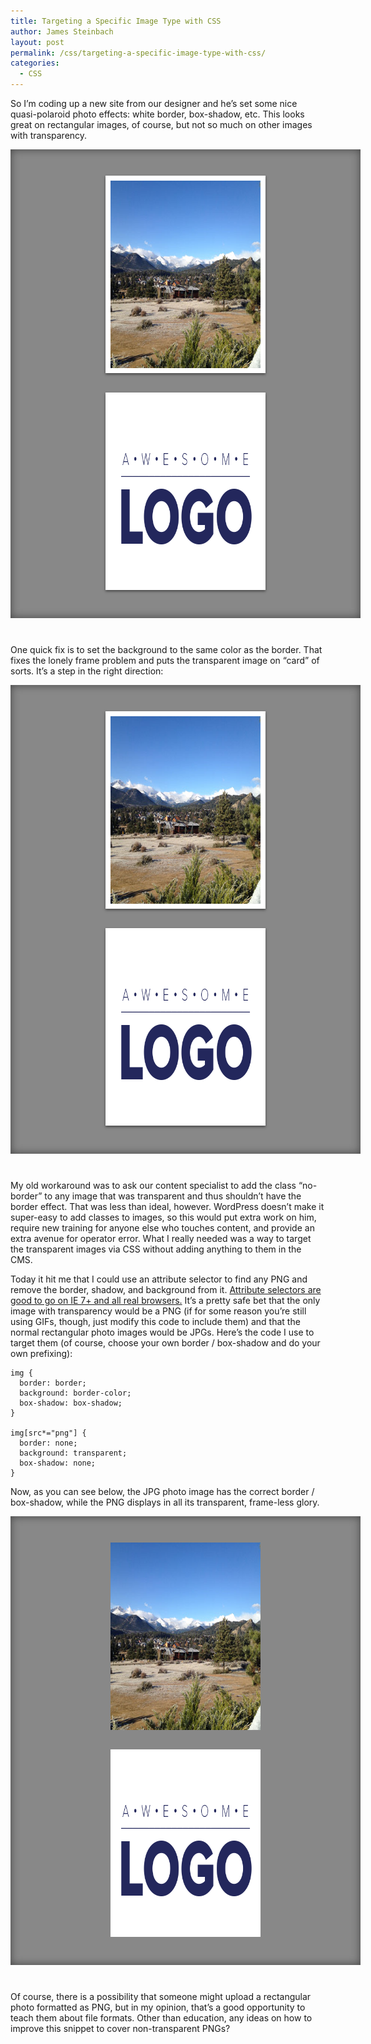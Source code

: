 ```yaml
---
title: Targeting a Specific Image Type with CSS
author: James Steinbach
layout: post
permalink: /css/targeting-a-specific-image-type-with-css/
categories:
  - CSS
---
```


<style>
 .image-box { padding: 2em; width: 600px; max-width: 100%; background: #888; margin-bottom: 3em; text-align: center; box-shadow: inset 0 0 1em #444; -webkit-box-shadow: inset 0 0 1em #444;}
.image-box img { width: 240px; max-width: 100%; margin: 1em; display: inline-block; border: #fff 8px solid; box-shadow: 0 2px 4px #444; -webkit-box-shadow: 0 2px 4px #444; }
.meh.image-box img { width: 240px; max-width: 100%; margin: 1em; display: inline-block; border: #fff 8px solid; box-shadow: 0 2px 4px #444; -webkit-box-shadow: 0 2px 4px #444; background: #fff; }
.good.image-box img[src*='png'] { border: none; box-shadow: none; -webkit-box-shadow: none; background: transparent; }
</style>

So I&#8217;m coding up a new site from our designer and he&#8217;s set some nice quasi-polaroid photo effects: white border, box-shadow, etc. This looks great on rectangular images, of course, but not so much on other images with transparency.

<div class="image-box">
  <img class="size-full wp-image-1128 alignnone" alt="Normal rectangular photo image" src="/images/stanley-sm.jpg" width="400" height="300" />
  <img class="size-full wp-image-1127 alignnone" alt="Fake logo image with transparency" src="/images/fake-logo.png" width="400" height="300" />
</div>

One quick fix is to set the background to the same color as the border. That fixes the lonely frame problem and puts the transparent image on &#8220;card&#8221; of sorts. It&#8217;s a step in the right direction:

<div class="meh image-box">
  <img class="size-full wp-image-1128 alignnone" alt="Normal rectangular photo image" src="/images/stanley-sm.jpg" width="400" height="300" />
  <img class="size-full wp-image-1127 alignnone" alt="Fake logo image with transparency" src="/images/fake-logo.png" width="400" height="300" />
</div>

My old workaround was to ask our content specialist to add the class &#8220;no-border&#8221; to any image that was transparent and thus shouldn&#8217;t have the border effect. That was less than ideal, however. WordPress doesn&#8217;t make it super-easy to add classes to images, so this would put extra work on him, require new training for anyone else who touches content, and provide an extra avenue for operator error. What I really needed was a way to target the transparent images via CSS without adding anything to them in the CMS.

Today it hit me that I could use an attribute selector to find any PNG and remove the border, shadow, and background from it. <a title="Attribute Selectors on CSS-Tricks" href="http://css-tricks.com/attribute-selectors/" target="_blank">Attribute selectors are good to go on IE 7+ and all real browsers.</a> It&#8217;s a pretty safe bet that the only image with transparency would be a PNG (if for some reason you&#8217;re still using GIFs, though, just modify this code to include them) and that the normal rectangular photo images would be JPGs. Here&#8217;s the code I use to target them (of course, choose your own border / box-shadow and do your own prefixing):

    img {
      border: border;
      background: border-color;
      box-shadow: box-shadow;
    }

    img[src*="png"] {
      border: none;
      background: transparent;
      box-shadow: none;
    }

Now, as you can see below, the JPG photo image has the correct border / box-shadow, while the PNG displays in all its transparent, frame-less glory.

<div class="good image-box">
  <img class="size-full wp-image-1128 alignnone" alt="Normal rectangular photo image" src="/images/stanley-sm.jpg" width="400" height="300" />
  <img class="size-full wp-image-1127 alignnone" alt="Fake logo image with transparency" src="/images/fake-logo.png" width="400" height="300" />
</div>

Of course, there is a possibility that someone might upload a rectangular photo formatted as PNG, but in my opinion, that&#8217;s a good opportunity to teach them about file formats. Other than education, any ideas on how to improve this snippet to cover non-transparent PNGs?